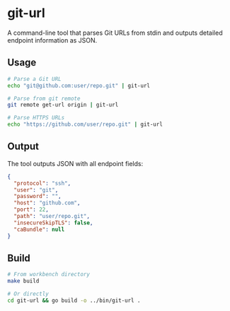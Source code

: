 # git-url

A command-line tool that parses Git URLs from stdin and outputs detailed endpoint information as JSON.

## Usage

```bash
# Parse a Git URL
echo "git@github.com:user/repo.git" | git-url

# Parse from git remote
git remote get-url origin | git-url

# Parse HTTPS URLs
echo "https://github.com/user/repo.git" | git-url
```

## Output

The tool outputs JSON with all endpoint fields:

```json
{
  "protocol": "ssh",
  "user": "git",
  "password": "",
  "host": "github.com",
  "port": 22,
  "path": "user/repo.git",
  "insecureSkipTLS": false,
  "caBundle": null
}
```

## Build

```bash
# From workbench directory
make build

# Or directly
cd git-url && go build -o ../bin/git-url .
```